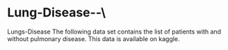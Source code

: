 # Lung-Disease--\\
Lungs-Disease The following data set contains the list of patients with and without pulmonary disease. This data is available on kaggle.

